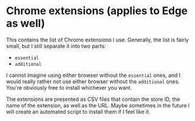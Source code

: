 # Chrome extensions (applies to Edge as well)

This contains the list of Chrome extensions I use. Generally, the list is fairly small,
but I still separate it into two parts:

- `essential`
- `additional`

I cannot imagine using either browser without the `essential` ones, and I would really
rather not use either browser without the `additional` ones. You're obviously free to
install whichever you want.

The extensions are presented as CSV files that contain the store ID, the name of the
extension, as well as the URL. Maybe sometimes in the future I will create an automated
script to install them if I feel like it.
